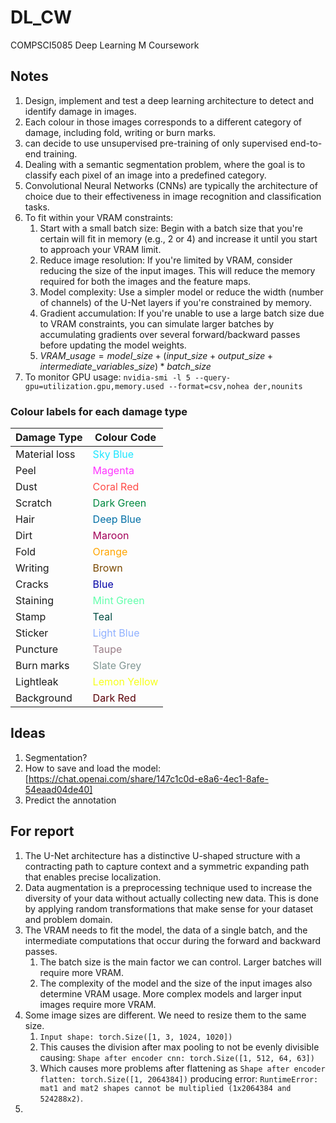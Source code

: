 # DL_CW

COMPSCI5085 Deep Learning M Coursework

## Notes

1. Design, implement and test a deep learning architecture to detect and identify damage in images.
2. Each colour in those images corresponds to a different category of damage, including fold, writing or burn marks.
3. can decide to use unsupervised pre-training of only supervised end-to-end training.
4. Dealing with a semantic segmentation problem, where the goal is to classify each pixel of an image into a predefined category.
5. Convolutional Neural Networks (CNNs) are typically the architecture of choice due to their effectiveness in image recognition and classification tasks.
6. To fit within your VRAM constraints:
   1. Start with a small batch size: Begin with a batch size that you're certain will fit in memory (e.g., 2 or 4) and increase it until you start to approach your VRAM limit.
   2. Reduce image resolution: If you're limited by VRAM, consider reducing the size of the input images. This will reduce the memory required for both the images and the feature maps.
   3. Model complexity: Use a simpler model or reduce the width (number of channels) of the U-Net layers if you're constrained by memory.
   4. Gradient accumulation: If you're unable to use a large batch size due to VRAM constraints, you can simulate larger batches by accumulating gradients over several forward/backward passes before updating the model weights.
   5. $VRAM\_usage = model\_size + (input\_size + output\_size + intermediate\_variables\_size) * batch\_size$
7. To monitor GPU usage: `nvidia-smi -l 5 --query-gpu=utilization.gpu,memory.used --format=csv,nohea
der,nounits`

### Colour labels for each damage type

| Damage Type   | Colour Code                                     |
| ------------- | ----------------------------------------------- |
| Material loss | <span style="color:#1CE6FF">Sky Blue</span>     |
| Peel          | <span style="color:#FF34FF">Magenta</span>      |
| Dust          | <span style="color:#FF4A46">Coral Red</span>    |
| Scratch       | <span style="color:#008941">Dark Green</span>   |
| Hair          | <span style="color:#006FA6">Deep Blue</span>    |
| Dirt          | <span style="color:#A30059">Maroon</span>       |
| Fold          | <span style="color:#FFA500">Orange</span>       |
| Writing       | <span style="color:#7A4900">Brown</span>        |
| Cracks        | <span style="color:#0000A6">Blue</span>         |
| Staining      | <span style="color:#63FFAC">Mint Green</span>   |
| Stamp         | <span style="color:#004D43">Teal</span>         |
| Sticker       | <span style="color:#8FB0FF">Light Blue</span>   |
| Puncture      | <span style="color:#997D87">Taupe</span>        |
| Burn marks    | <span style="color:#809693">Slate Grey</span>   |
| Lightleak     | <span style="color:#f6ff1b">Lemon Yellow</span> |
| Background    | <span style="color:#5A0007">Dark Red</span>     |

## Ideas

1. Segmentation?
2. How to save and load the model: [https://chat.openai.com/share/147c1c0d-e8a6-4ec1-8afe-54eaad04de40]
3. Predict the annotation

## For report

1. The U-Net architecture has a distinctive U-shaped structure with a contracting path to capture context and a symmetric expanding path that enables precise localization.
2. Data augmentation is a preprocessing technique used to increase the diversity of your data without actually collecting new data. This is done by applying random transformations that make sense for your dataset and problem domain.
3. The VRAM needs to fit the model, the data of a single batch, and the intermediate computations that occur during the forward and backward passes.
   1. The batch size is the main factor we can control. Larger batches will require more VRAM.
   2. The complexity of the model and the size of the input images also determine VRAM usage. More complex models and larger input images require more VRAM.
4. Some image sizes are different. We need to resize them to the same size.
   1. `Input shape: torch.Size([1, 3, 1024, 1020])`
   2. This causes the division after max pooling to not be evenly divisible causing: `Shape after encoder cnn: torch.Size([1, 512, 64, 63])`
   3. Which causes more problems after flattening as `Shape after encoder flatten: torch.Size([1, 2064384])` producing error: `RuntimeError: mat1 and mat2 shapes cannot be multiplied (1x2064384 and 524288x2)`.
5. 
